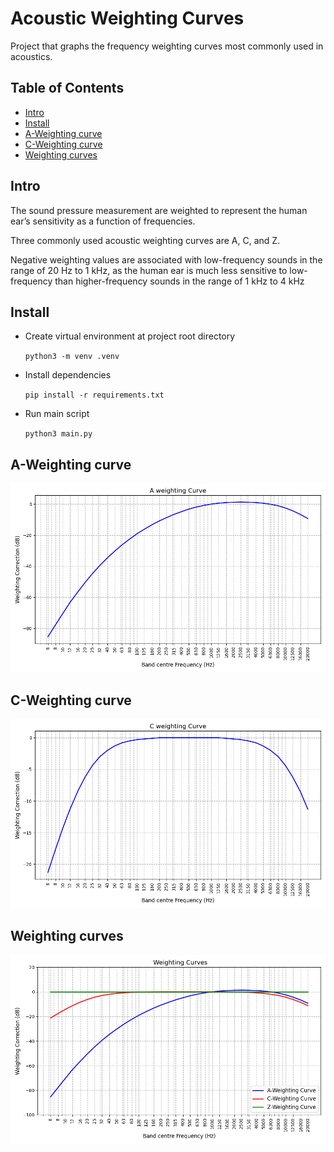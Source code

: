<h1> Acoustic Weighting Curves </h1>

Project that graphs the frequency weighting curves most commonly used in acoustics.

<h2> Table of Contents</h2>

- [Intro](#intro)
- [Install](#install)
- [A-Weighting curve](#a-weighting-curve)
- [C-Weighting curve](#c-weighting-curve)
- [Weighting curves](#weighting-curves)

## Intro

The sound pressure measurement are weighted to represent the human ear’s sensitivity as a function of frequencies.

Three commonly used acoustic weighting curves are A, C, and Z.

Negative weighting values are associated with low-frequency sounds in the range of 20 Hz to 1 kHz, as the human ear is much less sensitive to low-frequency than higher-frequency sounds in the range of 1 kHz to 4 kHz

## Install

- Create virtual environment at project root directory

  `python3 -m venv .venv`

- Install dependencies

  `pip install -r requirements.txt`

- Run main script

  `python3 main.py`

## A-Weighting curve

<img src="./figures/a_weighting_curve.png" alt="A-Weighting curve image"/>

## C-Weighting curve

<img src="./figures/c_weighting_curve.png" alt="C-Weighting curve image"/>

## Weighting curves

<img src="./figures/weighting_curves.png" alt="Weighting curves image"/>
